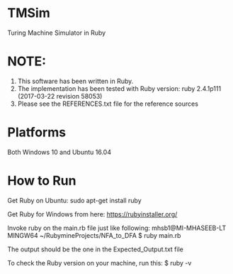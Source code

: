 # TMSim
Turing Machine Simulator in Ruby

# NOTE: 
1. This software has been written in Ruby.
2. The implementation has been tested with Ruby version: ruby 2.4.1p111 (2017-03-22 revision 58053)
3. Please see the REFERENCES.txt file for the reference sources


# Platforms

Both Windows 10 and Ubuntu 16.04

# How to Run

Get Ruby on Ubuntu:
sudo apt-get install ruby

Get Ruby for Windows from here:
https://rubyinstaller.org/

Invoke ruby on the main.rb file just like following:
mhsb1@MI-MHASEEB-LT MINGW64 ~/RubymineProjects/NFA_to_DFA
$ ruby main.rb

The output should be the one in the Expected_Output.txt file

To check the Ruby version on your machine, run this:
$ ruby -v
